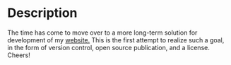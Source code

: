 # Description

The time has come to move over to a more long-term solution for development of my [website.](https://oskhen.se)
This is the first attempt to realize such a goal, in the form of version control, open source publication, and a license.
Cheers!